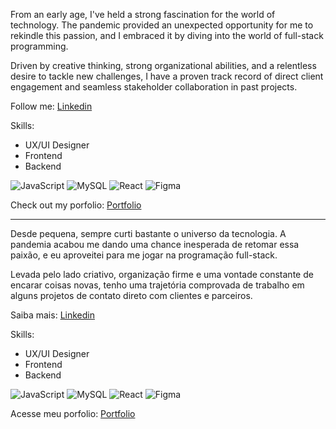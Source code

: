 From an early age, I've held a strong fascination for the world of technology. The pandemic provided an unexpected opportunity for me to rekindle this passion, and I embraced it by diving into the world of full-stack programming.

Driven by creative thinking, strong organizational abilities, and a relentless desire to tackle new challenges, I have a proven track record of direct client engagement and seamless stakeholder collaboration in past projects.

Follow me: [Linkedin](https://www.linkedin.com/in/jleiite/)

Skills:
- UX/UI Designer
- Frontend
- Backend

 ![JavaScript](https://img.shields.io/badge/JavaScript-323330?style=for-the-badge&logo=javascript&logoColor=F7DF1E) ![MySQL](https://img.shields.io/badge/MySQL-005C84?style=for-the-badge&logo=mysql&logoColor=white) ![React](https://img.shields.io/badge/React-20232A?style=for-the-badge&logo=react&logoColor=61DAFB) ![Figma](https://img.shields.io/badge/Figma-F24E1E?style=for-the-badge&logo=figma&logoColor=white)

Check out my porfolio: [Portfolio](https://jleiite.github.io/portfolio/)

------------------------

Desde pequena, sempre curti bastante o universo da tecnologia. A pandemia acabou me dando uma chance inesperada de retomar essa paixão, e eu aproveitei para me jogar na programação full-stack.

Levada pelo lado criativo, organização firme e uma vontade constante de encarar coisas novas, tenho uma trajetória comprovada de trabalho em alguns projetos de contato direto com clientes e parceiros.

Saiba mais: [Linkedin](https://www.linkedin.com/in/jleiite/)

Skills:
- UX/UI Designer
- Frontend
- Backend

![JavaScript](https://img.shields.io/badge/JavaScript-323330?style=for-the-badge&logo=javascript&logoColor=F7DF1E) ![MySQL](https://img.shields.io/badge/MySQL-005C84?style=for-the-badge&logo=mysql&logoColor=white) ![React](https://img.shields.io/badge/React-20232A?style=for-the-badge&logo=react&logoColor=61DAFB) ![Figma](https://img.shields.io/badge/Figma-F24E1E?style=for-the-badge&logo=figma&logoColor=white)

Acesse meu porfolio: [Portfolio](https://jleiite.github.io/portfolio/)
